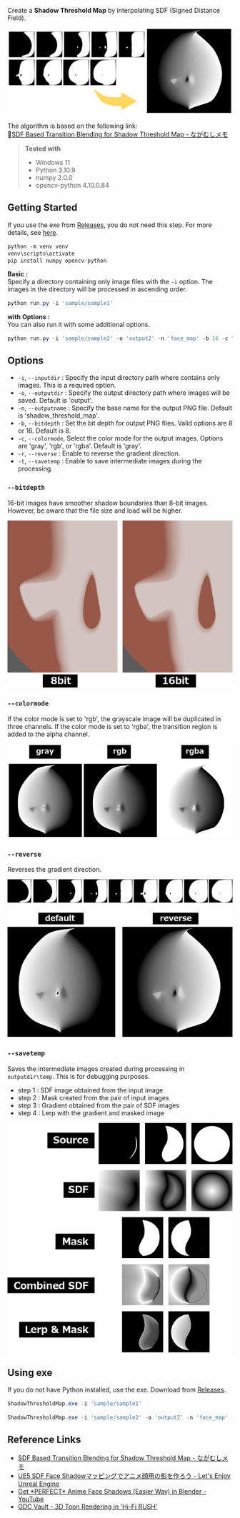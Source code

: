 Create a **Shadow Threshold Map** by interpolating SDF (Signed Distance Field).

![top.png](.images/top.png)

The algorithm is based on the following link:  
🔗[SDF Based Transition Blending for Shadow Threshold Map - ながむしメモ](https://nagakagachi.hatenablog.com/entry/2024/03/02/140704)  

> **Tested with**
> - Windows 11
> - Python 3.10.9
> - numpy 2.0.0
> - opencv-python 4.10.0.84

## Getting Started
If you use the exe from [Releases](https://github.com/akasaki1211/sdf_shadow_threshold_map/releases), you do not need this step. For more details, see [here](#using-exe).
```
python -m venv venv
venv\scripts\activate
pip install numpy opencv-python
```

**Basic :**  
Specify a directory containing only image files with the `-i` option. The images in the directory will be processed in ascending order.  
```powershell
python run.py -i 'sample/sample1'
```

**with Options :**  
You can also run it with some additional options.  
```powershell
python run.py -i 'sample/sample2' -o 'output2' -n 'face_map' -b 16 -c "rgb" -r -t
```

## Options
- `-i`, `--inputdir` : Specify the input directory path where contains only images. This is a required option.
- `-o`, `--outputdir` : Specify the output directory path where images will be saved. Default is 'output'.
- `-n`, `--outputname` : Specify the base name for the output PNG file. Default is 'shadow_threshold_map'.
- `-b`, `--bitdepth` : Set the bit depth for output PNG files. Valid options are 8 or 16. Default is 8.
- `-c`, `--colormode`, Select the color mode for the output images. Options are 'gray', 'rgb', or 'rgba'. Default is 'gray'.
- `-r`, `--reverse` : Enable to reverse the gradient direction.
- `-t`, `--savetemp` : Enable to save intermediate images during the processing.

### `--bitdepth`
16-bit images have smoother shadow boundaries than 8-bit images. However, be aware that the file size and load will be higher.

![bitdepth.png](.images/bitdepth.png)

### `--colormode`
If the color mode is set to 'rgb', the grayscale image will be duplicated in three channels. If the color mode is set to 'rgba', the transition region is added to the alpha channel.

![colormode.png](.images/colormode.png)

### `--reverse`
Reverses the gradient direction.

![reverse.png](.images/reverse.png)

### `--savetemp`
Saves the intermediate images created during processing in `outputdir\temp`. This is for debugging purposes.  

- step 1 : SDF image obtained from the input image
- step 2 : Mask created from the pair of input images
- step 3 : Gradient obtained from the pair of SDF images
- step 4 : Lerp with the gradient and masked image

![savetemp.png](.images/savetemp.png)

## Using exe
If you do not have Python installed, use the exe. Download from [Releases](https://github.com/akasaki1211/sdf_shadow_threshold_map/releases).

```powershell
ShadowThresholdMap.exe -i 'sample/sample1'
```

```powershell
ShadowThresholdMap.exe -i 'sample/sample2' -o 'output2' -n 'face_map' -b 16 -c "rgb" -r -t
```

## Reference Links
- [SDF Based Transition Blending for Shadow Threshold Map - ながむしメモ](https://nagakagachi.hatenablog.com/entry/2024/03/02/140704)
- [UE5 SDF Face Shadowマッピングでアニメ顔用の影を作ろう - Let's Enjoy Unreal Engine](https://unrealengine.hatenablog.com/entry/2024/02/28/222220)
- [Get \*PERFECT\* Anime Face Shadows (Easier Way) in Blender - YouTube](https://www.youtube.com/watch?v=x-K6bCAl6Qs)
- [GDC Vault - 3D Toon Rendering in 'Hi-Fi RUSH'](https://gdcvault.com/play/1034330/3D-Toon-Rendering-in-Hi)